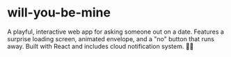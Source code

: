 # will-you-be-mine
A playful, interactive web app for asking someone out on a date. Features a surprise loading screen, animated envelope, and a "no" button that runs away. Built with React and includes cloud notification system. 💌✨

